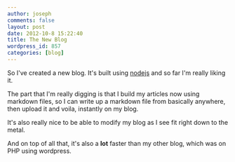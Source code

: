 ```yaml
---
author: joseph
comments: false
layout: post
date: 2012-10-8 15:22:40
title: The New Blog
wordpress_id: 857
categories: [blog]
---
```


So I've created a new blog. It's built using [nodejs](http://nodejs.org) and so far I'm really liking it.

<!-- more -->

The part that I'm really digging is that I build my articles now using markdown files, so I can write up a markdown file from basically anywhere, then upload it and voila, instantly on my blog.

It's also really nice to be able to modify my blog as I see fit right down to the metal. 

And on top of all that, it's also a __lot__ faster than my other blog, which was on PHP using wordpress.
